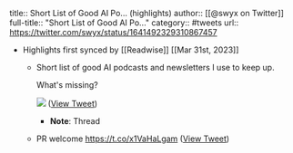 title:: Short List of Good AI Po... (highlights)
author:: [[@swyx on Twitter]]
full-title:: "Short List of Good AI Po..."
category:: #tweets
url:: https://twitter.com/swyx/status/1641492329310867457

- Highlights first synced by [[Readwise]] [[Mar 31st, 2023]]
	- Short list of good AI podcasts and newsletters I use to keep up.
	  
	  What's missing? 
	  
	  ![](https://pbs.twimg.com/media/FsfAjwcaAAEf6QZ.jpg) ([View Tweet](https://twitter.com/swyx/status/1641492329310867457))
		- **Note**: Thread
	- PR welcome https://t.co/x1VaHaLgam ([View Tweet](https://twitter.com/swyx/status/1641565020009160704))